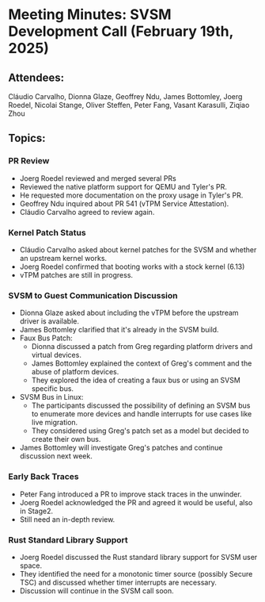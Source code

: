 # Meeting Minutes: SVSM Development Call (February 19th, 2025)

## Attendees:

Cláudio Carvalho, Dionna Glaze, Geoffrey Ndu, James Bottomley, Joerg Roedel, Nicolai Stange, Oliver Steffen, Peter Fang, Vasant Karasulli, Ziqiao Zhou

## Topics:

### PR Review

* Joerg Roedel reviewed and merged several PRs
* Reviewed the native platform support for QEMU and Tyler's PR.
* He requested more documentation on the proxy usage in Tyler's PR.
* Geoffrey Ndu inquired about PR 541 (vTPM Service Attestation).
* Cláudio Carvalho agreed to review again.

### Kernel Patch Status

* Cláudio Carvalho asked about kernel patches for the SVSM and whether an upstream kernel works.
* Joerg Roedel confirmed that booting works with a stock kernel (6.13)
* vTPM patches are still in progress.

### SVSM to Guest Communication Discussion

* Dionna Glaze asked about including the vTPM before the upstream driver is available.
* James Bottomley clarified that it's already in the SVSM build.
* Faux Bus Patch:
  * Dionna discussed a patch from Greg regarding platform drivers and virtual devices.
  * James Bottomley explained the context of Greg's comment and the abuse of platform devices.
  * They explored the idea of creating a faux bus or using an SVSM specific bus.
* SVSM Bus in Linux:
  * The participants discussed the possibility of defining an SVSM bus to enumerate more devices and handle interrupts for use cases like live migration.
  * They considered using Greg's patch set as a model but decided to create their own bus.
* James Bottomley will investigate Greg's patches and continue discussion next week.

### Early Back Traces

* Peter Fang introduced a PR to improve stack traces in the unwinder.
* Joerg Roedel acknowledged the PR and agreed it would be useful, also in Stage2.
* Still need an in-depth review.

### Rust Standard Library Support

* Joerg Roedel discussed the Rust standard library support for SVSM user space.
* They identified the need for a monotonic timer source (possibly Secure TSC) and discussed whether timer interrupts are necessary.
* Discussion will continue in the SVSM call soon.
